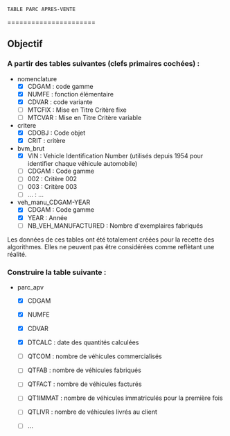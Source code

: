 ﻿ 	TABLE PARC APRES-VENTE
======================

Objectif
---------

### A partir des tables suivantes (clefs primaires cochées) :

* nomenclature
	- [x] CDGAM	: code gamme
	- [x] NUMFE	: fonction élémentaire
	- [x] CDVAR	: code variante
	- [ ] MTCFIX	: Mise en Titre Critère fixe
	- [ ] MTCVAR	: Mise en Titre Critère variable
* critere
	- [x] CDOBJ	: Code objet
	- [x] CRIT	: critère
* bvm_brut
	- [x] VIN	: Vehicle Identification Number (utilisés depuis 1954 pour identifier chaque véhicule automobile)
	- [ ] CDGAM	: Code gamme
	- [ ] 002	: Critère 002
	- [ ] 003	: Critère 003
	- [ ] ...	: ...
* veh_manu_CDGAM-YEAR
	- [X] CDGAM	: Code gamme
	- [X] YEAR	: Année
	- [ ] NB_VEH_MANUFACTURED	: Nombre d'exemplaires fabriqués

Les données de ces tables ont été totalement créées pour la recette des algorithmes. Elles ne peuvent pas être considérées comme reflètant une réalité.

### Construire la table suivante :

* parc_apv
	- [x] CDGAM
	- [x] NUMFE
	- [x] CDVAR
	- [x] DTCALC	: date des quantités calculées
	- [ ] QTCOM	: nombre de véhicules commercialisés 
	- [ ] QTFAB	: nombre de véhicules fabriqués
	- [ ] QTFACT	: nombre de véhicules facturés
	- [ ] QT1IMMAT	: nombre de véhicules immatriculés pour la première fois
	- [ ] QTLIVR 	: nombre de véhicules livrés au client
	- [ ] ...

